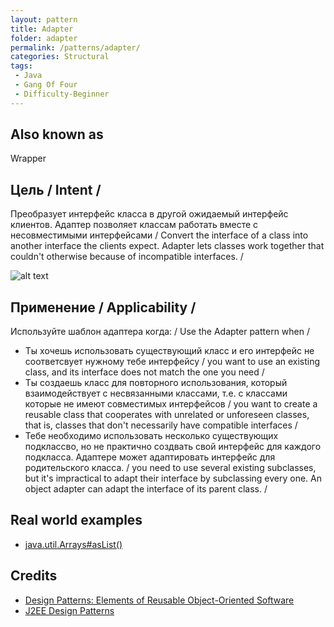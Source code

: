 ```yaml
---
layout: pattern
title: Adapter
folder: adapter
permalink: /patterns/adapter/
categories: Structural
tags:
 - Java
 - Gang Of Four
 - Difficulty-Beginner
---
```


## Also known as
Wrapper

## Цель / Intent /
Преобразует интерфейс класса в другой ожидаемый интерфейс клиентов. Адаптер позволяет классам работать вместе с несовместимыми интерфейсами / Convert the interface of a class into another interface the clients
expect. Adapter lets classes work together that couldn't otherwise because of
incompatible interfaces. / 

![alt text](./etc/adapter.png "Adapter")

## Применение / Applicability /
Используйте шаблон адаптера когда: / Use the Adapter pattern when /

* Ты хочешь использовать существующий класс и его интерфейс не соответсвует нужному тебе интерфейсу / you want to use an existing class, and its interface does not match the one you need /
* Ты создаешь класс для повторного использования, который взаимодействует с несвязанными классами, т.е. с классами которые не имеют совместимых интерфейсов / you want to create a reusable class that cooperates with unrelated or unforeseen classes, that is, classes that don't necessarily have compatible interfaces /
* Тебе необходимо использовать несколько существующих подклассво, но не практично создвать свой интерфейс для каждого подкласса. Адаптере может адаптировать интерфейс для родительского класса. / you need to use several existing subclasses, but it's impractical to adapt their interface by subclassing every one. An object adapter can adapt the interface of its parent class. /

## Real world examples

* [java.util.Arrays#asList()](http://docs.oracle.com/javase/8/docs/api/java/util/Arrays.html#asList%28T...%29)

## Credits

* [Design Patterns: Elements of Reusable Object-Oriented Software](http://www.amazon.com/Design-Patterns-Elements-Reusable-Object-Oriented/dp/0201633612)
* [J2EE Design Patterns](http://www.amazon.com/J2EE-Design-Patterns-William-Crawford/dp/0596004273/ref=sr_1_2)
